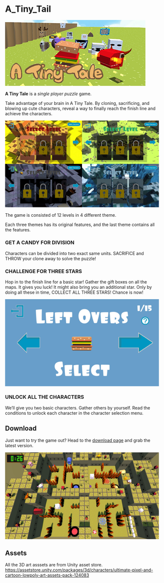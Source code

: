# A_Tiny_Tail

![HeadCapsule](/Images/HeaderCapsule.jpg)

**A Tiny Tale** is a *single player puzzle* game. 

Take advantage of your brain in A Tiny Tale. By cloning, sacrificing, and blowing up cute characters, reveal a way to finally reach the finish line and achieve the characters.

![levels](/Images/Screenshot1.jpg)

The game is consisted of 12 levels in 4 different theme.

Each three themes has its original features, and the last theme contains all the features.


### GET A CANDY FOR DIVISION
Characters can be divided into two exact same units. SACRIFICE and THROW your clone away to solve the puzzle!  

### CHALLENGE FOR THREE STARS
Hop in to the finish line for a basic star!
Gather the gift boxes on all the maps. It gives you luck! It might also bring you an additional star.
Only by doing all these in time, COLLECT ALL THREE STARS! Chance is now!

![unlock](/Images/Screenshot3.jpg)

### UNLOCK ALL THE CHARACTERS
We’ll give you two basic characters. Gather others by yourself.
Read the conditions to unlock each character in the character selection menu.

## Download
Just want to try the game out? Head to the [download page](https://drive.google.com/file/d/1p1bU4XBwOyCc-y5G8sCQMxk9X6P3tR-0/view?usp=sharing) and grab the latest version.

![ingame](/Images/Screenshot2.jpg)

## Assets

All the 3D art asssets are from Unity asset store.
https://assetstore.unity.com/packages/3d/characters/ultimate-pixel-and-cartoon-lowpoly-art-assets-pack-124083

